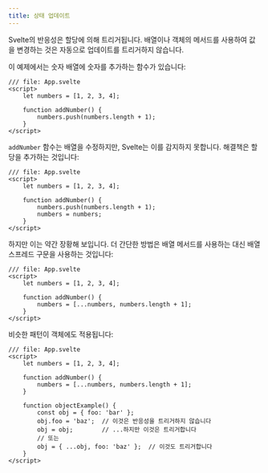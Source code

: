 ```yaml
---
title: 상태 업데이트
---
```


Svelte의 반응성은 할당에 의해 트리거됩니다. 배열이나 객체의 메서드를 사용하여 값을 변경하는 것은 자동으로 업데이트를 트리거하지 않습니다.

이 예제에서는 숫자 배열에 숫자를 추가하는 함수가 있습니다:

```svelte
/// file: App.svelte
<script>
	let numbers = [1, 2, 3, 4];

	function addNumber() {
		numbers.push(numbers.length + 1);
	}
</script>
```

`addNumber` 함수는 배열을 수정하지만, Svelte는 이를 감지하지 못합니다. 해결책은 할당을 추가하는 것입니다:

```svelte
/// file: App.svelte
<script>
	let numbers = [1, 2, 3, 4];

	function addNumber() {
		numbers.push(numbers.length + 1);
		numbers = numbers;
	}
</script>
```

하지만 이는 약간 장황해 보입니다. 더 간단한 방법은 배열 메서드를 사용하는 대신 배열 스프레드 구문을 사용하는 것입니다:

```svelte
/// file: App.svelte
<script>
	let numbers = [1, 2, 3, 4];

	function addNumber() {
		numbers = [...numbers, numbers.length + 1];
	}
</script>
```

비슷한 패턴이 객체에도 적용됩니다:

```svelte
/// file: App.svelte
<script>
	let numbers = [1, 2, 3, 4];

	function addNumber() {
		numbers = [...numbers, numbers.length + 1];
	}

	function objectExample() {
		const obj = { foo: 'bar' };
		obj.foo = 'baz';  // 이것은 반응성을 트리거하지 않습니다
		obj = obj;        // ...하지만 이것은 트리거합니다
		// 또는
		obj = { ...obj, foo: 'baz' };  // 이것도 트리거합니다
	}
</script>
```
